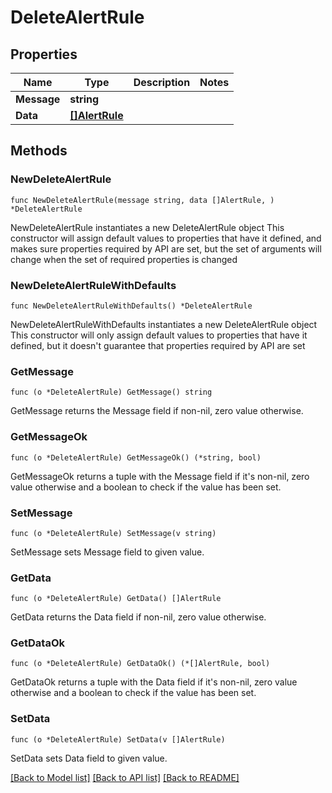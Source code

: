 # DeleteAlertRule

## Properties

Name | Type | Description | Notes
------------ | ------------- | ------------- | -------------
**Message** | **string** |  | 
**Data** | [**[]AlertRule**](AlertRule.md) |  | 

## Methods

### NewDeleteAlertRule

`func NewDeleteAlertRule(message string, data []AlertRule, ) *DeleteAlertRule`

NewDeleteAlertRule instantiates a new DeleteAlertRule object
This constructor will assign default values to properties that have it defined,
and makes sure properties required by API are set, but the set of arguments
will change when the set of required properties is changed

### NewDeleteAlertRuleWithDefaults

`func NewDeleteAlertRuleWithDefaults() *DeleteAlertRule`

NewDeleteAlertRuleWithDefaults instantiates a new DeleteAlertRule object
This constructor will only assign default values to properties that have it defined,
but it doesn't guarantee that properties required by API are set

### GetMessage

`func (o *DeleteAlertRule) GetMessage() string`

GetMessage returns the Message field if non-nil, zero value otherwise.

### GetMessageOk

`func (o *DeleteAlertRule) GetMessageOk() (*string, bool)`

GetMessageOk returns a tuple with the Message field if it's non-nil, zero value otherwise
and a boolean to check if the value has been set.

### SetMessage

`func (o *DeleteAlertRule) SetMessage(v string)`

SetMessage sets Message field to given value.


### GetData

`func (o *DeleteAlertRule) GetData() []AlertRule`

GetData returns the Data field if non-nil, zero value otherwise.

### GetDataOk

`func (o *DeleteAlertRule) GetDataOk() (*[]AlertRule, bool)`

GetDataOk returns a tuple with the Data field if it's non-nil, zero value otherwise
and a boolean to check if the value has been set.

### SetData

`func (o *DeleteAlertRule) SetData(v []AlertRule)`

SetData sets Data field to given value.



[[Back to Model list]](../README.md#documentation-for-models) [[Back to API list]](../README.md#documentation-for-api-endpoints) [[Back to README]](../README.md)


